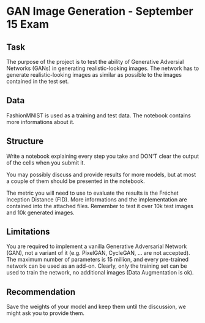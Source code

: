 # GAN Image Generation - September 15 Exam

## Task

The purpose of the project is to test the ability of Generative Adversial
Networks (GANs) in generating realistic-looking images. The network has to
generate realistic-looking images as similar as possible to the images contained
in the test set.

## Data

FashionMNIST is used as a training and test data. The notebook contains more
informations about it.

## Structure

Write a notebook explaining every step you take and DON'T clear the output of
the cells when you submit it.

You may possibly discuss and provide results for more models, but at most a
couple of them should be presented in the notebook.

The metric you will need to use to evaluate the results is the Fréchet Inception
Distance (FID). More informations and the implementation are contained into the
attached files. Remember to test it over 10k test images and 10k generated
images.

## Limitations

You are required to implement a vanilla Generative Adversarial Network (GAN),
not a variant of it (e.g. PixelGAN, CycleGAN, ... are not accepted). The maximum
number of parameters is 15 million, and every pre-trained network can be used as
an add-on. Clearly, only the training set can be used to train the network, no
additional images (Data Augmentation is ok).

## Recommendation

Save the weights of your model and keep them until the discussion, we might ask
you to provide them.
